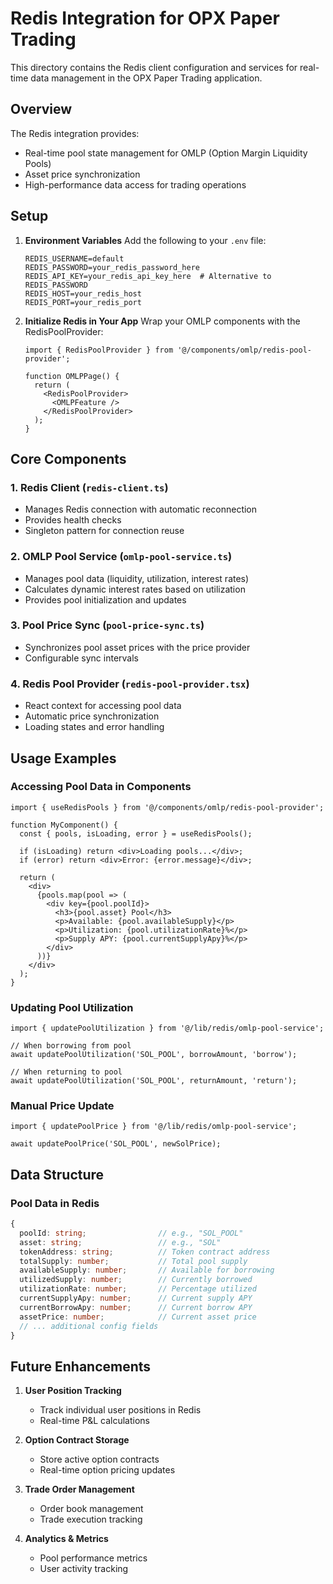 # Redis Integration for OPX Paper Trading

This directory contains the Redis client configuration and services for real-time data management in the OPX Paper Trading application.

## Overview

The Redis integration provides:
- Real-time pool state management for OMLP (Option Margin Liquidity Pools)
- Asset price synchronization
- High-performance data access for trading operations

## Setup

1. **Environment Variables**
   Add the following to your `.env` file:
   ```env
   REDIS_USERNAME=default
   REDIS_PASSWORD=your_redis_password_here
   REDIS_API_KEY=your_redis_api_key_here  # Alternative to REDIS_PASSWORD
   REDIS_HOST=your_redis_host
   REDIS_PORT=your_redis_port
   ```

2. **Initialize Redis in Your App**
   Wrap your OMLP components with the RedisPoolProvider:
   ```tsx
   import { RedisPoolProvider } from '@/components/omlp/redis-pool-provider';
   
   function OMLPPage() {
     return (
       <RedisPoolProvider>
         <OMLPFeature />
       </RedisPoolProvider>
     );
   }
   ```

## Core Components

### 1. Redis Client (`redis-client.ts`)
- Manages Redis connection with automatic reconnection
- Provides health checks
- Singleton pattern for connection reuse

### 2. OMLP Pool Service (`omlp-pool-service.ts`)
- Manages pool data (liquidity, utilization, interest rates)
- Calculates dynamic interest rates based on utilization
- Provides pool initialization and updates

### 3. Pool Price Sync (`pool-price-sync.ts`)
- Synchronizes pool asset prices with the price provider
- Configurable sync intervals

### 4. Redis Pool Provider (`redis-pool-provider.tsx`)
- React context for accessing pool data
- Automatic price synchronization
- Loading states and error handling

## Usage Examples

### Accessing Pool Data in Components
```tsx
import { useRedisPools } from '@/components/omlp/redis-pool-provider';

function MyComponent() {
  const { pools, isLoading, error } = useRedisPools();
  
  if (isLoading) return <div>Loading pools...</div>;
  if (error) return <div>Error: {error.message}</div>;
  
  return (
    <div>
      {pools.map(pool => (
        <div key={pool.poolId}>
          <h3>{pool.asset} Pool</h3>
          <p>Available: {pool.availableSupply}</p>
          <p>Utilization: {pool.utilizationRate}%</p>
          <p>Supply APY: {pool.currentSupplyApy}%</p>
        </div>
      ))}
    </div>
  );
}
```

### Updating Pool Utilization
```tsx
import { updatePoolUtilization } from '@/lib/redis/omlp-pool-service';

// When borrowing from pool
await updatePoolUtilization('SOL_POOL', borrowAmount, 'borrow');

// When returning to pool
await updatePoolUtilization('SOL_POOL', returnAmount, 'return');
```

### Manual Price Update
```tsx
import { updatePoolPrice } from '@/lib/redis/omlp-pool-service';

await updatePoolPrice('SOL_POOL', newSolPrice);
```

## Data Structure

### Pool Data in Redis
```typescript
{
  poolId: string;                // e.g., "SOL_POOL"
  asset: string;                 // e.g., "SOL"
  tokenAddress: string;          // Token contract address
  totalSupply: number;           // Total pool supply
  availableSupply: number;       // Available for borrowing
  utilizedSupply: number;        // Currently borrowed
  utilizationRate: number;       // Percentage utilized
  currentSupplyApy: number;      // Current supply APY
  currentBorrowApy: number;      // Current borrow APY
  assetPrice: number;            // Current asset price
  // ... additional config fields
}
```

## Future Enhancements

1. **User Position Tracking**
   - Track individual user positions in Redis
   - Real-time P&L calculations

2. **Option Contract Storage**
   - Store active option contracts
   - Real-time option pricing updates

3. **Trade Order Management**
   - Order book management
   - Trade execution tracking

4. **Analytics & Metrics**
   - Pool performance metrics
   - User activity tracking
